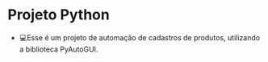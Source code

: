 # Projeto Python
- 💻Esse é um projeto de automação de cadastros de produtos, utilizando a biblioteca PyAutoGUI.
    
